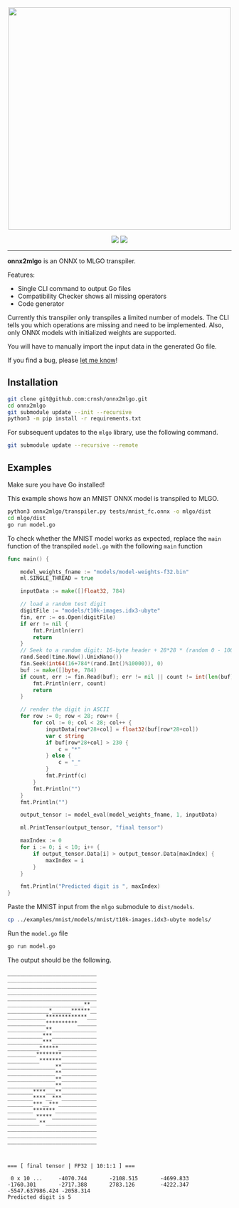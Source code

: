 <div align="center">
  <img src="https://github.com/crnsh/onnx2mlgo/assets/79533543/a7c3c0e1-277d-4079-b827-7ae2fb566493" width=500>
</div>
<p align="center">
  <img src="https://img.shields.io/github/commit-activity/t/crnsh/onnx2mlgo">
  <img src="https://img.shields.io/badge/Working-green">
<p/>
<hr>

**onnx2mlgo** is an ONNX to MLGO transpiler.

Features:
* Single CLI command to output Go files
* Compatibility Checker shows all missing operators
* Code generator

Currently this transpiler only transpiles a limited number of models. The CLI tells you which operations are missing and need to be implemented. Also, only ONNX models with initialized weights are supported.

You will have to manually import the input data in the generated Go file.

If you find a bug, please [let me know](https://github.com/crnsh/onnx2mlgo/issues)!

## Installation
```bash
git clone git@github.com:crnsh/onnx2mlgo.git
cd onnx2mlgo
git submodule update --init --recursive
python3 -m pip install -r requirements.txt
```

For subsequent updates to the `mlgo` library, use the following command.

```bash
git submodule update --recursive --remote
```

## Examples
Make sure you have Go installed!

This example shows how an MNIST ONNX model is transpiled to MLGO.

```bash
python3 onnx2mlgo/transpiler.py tests/mnist_fc.onnx -o mlgo/dist
cd mlgo/dist
go run model.go
```

To check whether the MNIST model works as expected, replace the `main` function of the transpiled `model.go` with the following `main` function
```go
func main() {

	model_weights_fname := "models/model-weights-f32.bin"
	ml.SINGLE_THREAD = true

	inputData := make([]float32, 784)

	// load a random test digit
	digitFile := "models/t10k-images.idx3-ubyte"
	fin, err := os.Open(digitFile)
	if err != nil {
		fmt.Println(err)
		return
	}
	// Seek to a random digit: 16-byte header + 28*28 * (random 0 - 10000)
	rand.Seed(time.Now().UnixNano())
	fin.Seek(int64(16+784*(rand.Int()%10000)), 0)
	buf := make([]byte, 784)
	if count, err := fin.Read(buf); err != nil || count != int(len(buf)) {
		fmt.Println(err, count)
		return
	}

	// render the digit in ASCII
	for row := 0; row < 28; row++ {
		for col := 0; col < 28; col++ {
			inputData[row*28+col] = float32(buf[row*28+col])
			var c string
			if buf[row*28+col] > 230 {
				c = "*"
			} else {
				c = "_"
			}
			fmt.Printf(c)
		}
		fmt.Println("")
	}
	fmt.Println("")

	output_tensor := model_eval(model_weights_fname, 1, inputData)

	ml.PrintTensor(output_tensor, "final tensor")

	maxIndex := 0
	for i := 0; i < 10; i++ {
		if output_tensor.Data[i] > output_tensor.Data[maxIndex] {
			maxIndex = i
		}
	}

	fmt.Println("Predicted digit is ", maxIndex)
}
```

Paste the MNIST input from the `mlgo` submodule to `dist/models`.
```bash
cp ../examples/mnist/models/mnist/t10k-images.idx3-ubyte models/
```

Run the `model.go` file
```bash
go run model.go
```

The output should be the following.
```
____________________________
____________________________
____________________________
____________________________
____________________________
________________________**__
_____________*______******__
____________*************___
____________**********______
____________**______________
___________***______________
___________***______________
__________******____________
_________********___________
__________*******___________
_______________**___________
_______________**___________
_______________**___________
_______________**___________
________****___**___________
________****__***___________
________***__***____________
________*******_____________
_________*****______________
__________**________________
____________________________
____________________________
____________________________



=== [ final tensor | FP32 | 10:1:1 ] ===

 0 x 10 ...     -4070.744       -2108.515       -4699.833       -1760.301       -2717.388       2783.126        -4222.347   -5547.637986.424 -2058.314
Predicted digit is 5
```
